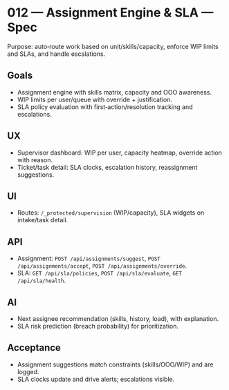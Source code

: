 # 012 — Assignment Engine & SLA — Spec

Purpose: auto‑route work based on unit/skills/capacity, enforce WIP limits and SLAs, and handle escalations.

## Goals

- Assignment engine with skills matrix, capacity and OOO awareness.
- WIP limits per user/queue with override + justification.
- SLA policy evaluation with first‑action/resolution tracking and escalations.

## UX

- Supervisor dashboard: WIP per user, capacity heatmap, override action with reason.
- Ticket/task detail: SLA clocks, escalation history, reassignment suggestions.

## UI

- Routes: `/_protected/supervision` (WIP/capacity), SLA widgets on intake/task detail.

## API

- Assignment: `POST /api/assignments/suggest`, `POST /api/assignments/accept`, `POST /api/assignments/override`.
- SLA: `GET /api/sla/policies`, `POST /api/sla/evaluate`, `GET /api/sla/health`.

## AI

- Next assignee recommendation (skills, history, load), with explanation.
- SLA risk prediction (breach probability) for prioritization.

## Acceptance

- Assignment suggestions match constraints (skills/OOO/WIP) and are logged.
- SLA clocks update and drive alerts; escalations visible.

